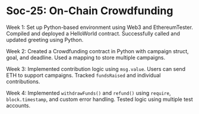 # Soc-25: On-Chain Crowdfunding
Week 1: Set up Python-based environment using Web3 and EthereumTester. Compiled and deployed a HelloWorld contract. Successfully called and updated greeting using Python.

Week 2: Created a Crowdfunding contract in Python with campaign struct, goal, and deadline. Used a mapping to store multiple campaigns.

Week 3: Implemented contribution logic using `msg.value`. Users can send ETH to support campaigns. Tracked `fundsRaised` and individual contributions.

Week 4: Implemented `withdrawFunds()` and `refund()` using `require`, `block.timestamp`, and custom error handling. Tested logic using multiple test accounts.


